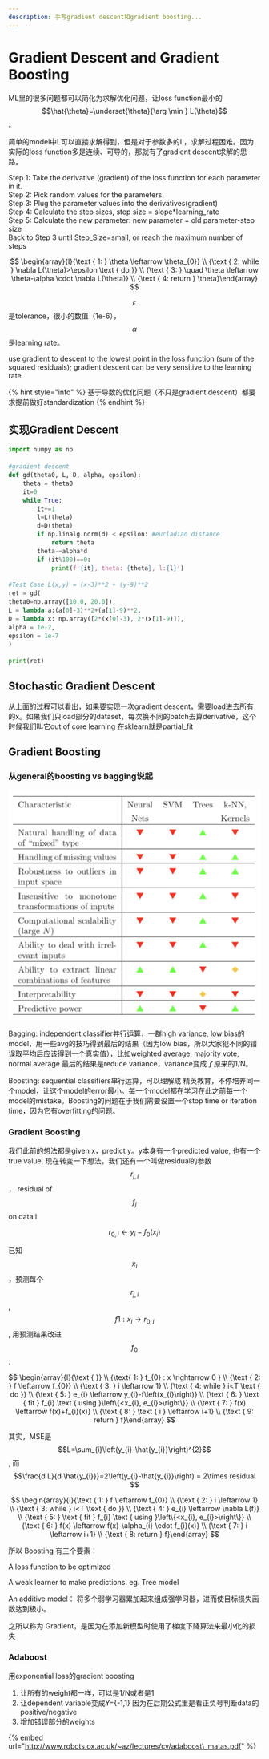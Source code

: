 ```yaml
---
description: 手写gradient descent和gradient boosting...
---
```


# Gradient Descent and Gradient Boosting

ML里的很多问题都可以简化为求解优化问题，让loss function最小的 $$\hat{\theta}=\underset{\theta}{\arg \min } L(\theta)$$ 。

简单的model中L可以直接求解得到，但是对于参数多的L，求解过程困难。因为实际的loss function多是连续、可导的，那就有了gradient descent求解的思路。

Step 1: Take the derivative \(gradient\) of the loss function for each parameter in it.   
Step 2: Pick random values for the parameters.  
Step 3: Plug the parameter values into the derivatives\(gradient\)  
Step 4: Calculate the step sizes, step size = slope\*learning\_rate  
Step 5: Calculate the new parameter: new parameter = old parameter-step size  
Back to Step 3 until Step\_Size=small, or reach the maximum number of steps

$$
\begin{array}{l}{\text { 1: } \theta \leftarrow \theta_{0}} \\ {\text { 2: while } \nabla L(\theta)>\epsilon \text { do }} \\ {\text { 3: } \quad \theta \leftarrow \theta-\alpha \cdot \nabla L(\theta)} \\ {\text { 4: return } \theta}\end{array}
$$

$$\epsilon$$ 是tolerance，很小的数值（1e-6）， $$\alpha$$ 是learning rate。

use gradient to descent to the lowest point in the loss function \(sum of the squared residuals\); gradient descent can be very sensitive to the learning rate 

{% hint style="info" %}
基于导数的优化问题（不只是gradient descent）都要求提前做好standardization 
{% endhint %}

## 实现Gradient Descent

```python
import numpy as np

#gradient descent
def gd(theta0, L, D, alpha, epsilon):
    theta = theta0
    it=0
    while True:
        it+=1
        l=L(theta)
        d=D(theta)
        if np.linalg.norm(d) < epsilon: #eucladian distance
            return theta
        theta-=alpha*d
        if (it%100)==0:
            print(f'{it}, theta: {theta}, l:{l}')

#Test Case L(x,y) = (x-3)**2 + (y-9)**2
ret = gd(
theta0=np.array([10.0, 20.0]),
L = lambda a:(a[0]-3)**2+(a[1]-9)**2,
D = lambda x: np.array([2*(x[0]-3), 2*(x[1]-9)]),
alpha = 1e-2,
epsilon = 1e-7
)

print(ret)
```

## Stochastic Gradient Descent  

从上面的过程可以看出，如果要实现一次gradient descent，需要load进去所有的x。如果我们只load部分的dataset，每次换不同的batch去算derivative，这个时候我们叫它out of core learning 在sklearn就是partial\_fit 



## Gradient Boosting 

### 从general的boosting vs bagging说起

![](../.gitbook/assets/image%20%2823%29.png)

Bagging: independent classifier并行运算，一群high variance, low bias的model，用一些avg的技巧得到最后的结果（因为low bias，所以大家犯不同的错误取平均后应该得到一个真实值），比如weighted average, majority vote, normal average  最后的结果是reduce variance，variance变成了原来的1/N。

Boosting: sequential classifiers串行运算，可以理解成 精英教育，不停培养同一个model，让这个model的error最小。每一个model都在学习在此之前每一个model的mistake。Boosting的问题在于我们需要设置一个stop time or iteration time，因为它有overfitting的问题。

### Gradient Boosting

我们此前的想法都是given x，predict y。y本身有一个predicted value, 也有一个true value. 现在转变一下想法，我们还有一个叫做residual的参数 $$r_{j, i} $$ ， residual of $$f_{j}$$ on data i.

$$r_{0, i} \leftarrow y_{i}-f_{0}\left(x_{i}\right)$$ 

已知 $$x_{i}$$ ，预测每个$$r_{j, i} $$ , $$f 1 : x_{i} \rightarrow r_{0, i}$$ , 用预测结果改进 $$f_{0}$$.

$$
\begin{array}{l}{\text { }} \\ {\text{ 1: } f_{0} : x \rightarrow 0 } \\ {\text { 2: } f \leftarrow f_{0}} \\ {\text { 3: } i \leftarrow 1}  \\ {\text { 4: while } i<T \text { do }} \\ {\text { 5: } e_{i} \leftarrow y_{i}-f\left(x_{i}\right)} \\ {\text { 6: } \text { fit } f_{i} \text { using }\left\{<x_{i}, e_{i}>\right\}} \\ {\text { 7: } f(x) \leftarrow f(x)+f_{i}(x)} \\ {\text { 8: } \text { i } \leftarrow i+1} \\ {\text { 9: return } f}\end{array}
$$

其实，MSE是 $$L=\sum_{i}\left(y_{i}-\hat{y_{i}}\right)^{2}$$ , 而 $$\frac{d L}{d \hat{y_{i}}}=2\left(y_{i}-\hat{y_{i}}\right) = 2\times residual $$ 

$$
\begin{array}{l}{\text { 1: } f \leftarrow f_{0}} \\ {\text { 2: } i \leftarrow 1} \\ {\text { 3: while } i<T \text { do }} \\ {\text { 4: }  e_{i} \leftarrow \nabla L(f)} \\ {\text { 5: } \text { fit } f_{i} \text { using }\left\{<x_{i}, e_{i}>\right\}} \\ {\text { 6: } f(x) \leftarrow f(x)-\alpha_{i} \cdot f_{i}(x)} \\ {\text { 7: } i \leftarrow i+1} \\ {\text { 8: return } f}\end{array}
$$

所以 Boosting 有三个要素：

A loss function to be optimized

A weak learner to make predictions. eg. Tree model

An additive model： 将多个弱学习器累加起来组成强学习器，进而使目标损失函数达到极小。 

之所以称为 Gradient，是因为在添加新模型时使用了梯度下降算法来最小化的损失

### Adaboost 

用exponential loss的gradient boosting

1. 让所有的weight都一样，可以是1/N或者是1
2. 让dependent variable变成Y={-1,1} 因为在后期公式里是看正负号判断data的positive/negative
3. 增加错误部分的weights

{% embed url="http://www.robots.ox.ac.uk/~az/lectures/cv/adaboost\_matas.pdf" %}



